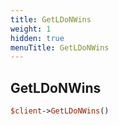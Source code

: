 ```yaml
---
title: GetLDoNWins
weight: 1
hidden: true
menuTitle: GetLDoNWins
---
```

## GetLDoNWins
```perl
$client->GetLDoNWins()
```
